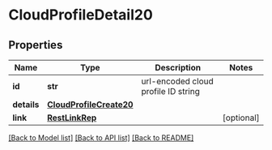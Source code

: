# CloudProfileDetail20

## Properties
Name | Type | Description | Notes
------------ | ------------- | ------------- | -------------
**id** | **str** | url-encoded cloud profile ID string | 
**details** | [**CloudProfileCreate20**](CloudProfileCreate20.md) |  | 
**link** | [**RestLinkRep**](RestLinkRep.md) |  | [optional] 

[[Back to Model list]](../README.md#documentation-for-models) [[Back to API list]](../README.md#documentation-for-api-endpoints) [[Back to README]](../README.md)


